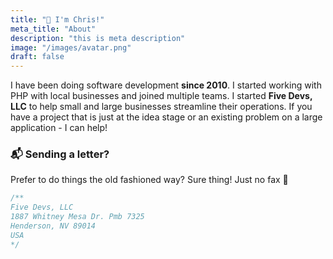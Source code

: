 ```yaml
---
title: "👋 I'm Chris!"
meta_title: "About"
description: "this is meta description"
image: "/images/avatar.png"
draft: false
---
```


I have been doing software development **since 2010**. I started working with PHP with local businesses and joined
multiple teams. I started **Five Devs, LLC** to help small and large businesses streamline their operations. If you have
a project that is just at the idea stage or an existing problem on a large application - I can help!

### 📬 Sending a letter?

Prefer to do things the old fashioned way? Sure thing! Just no fax 📠

```php
/**
Five Devs, LLC
1887 Whitney Mesa Dr. Pmb 7325
Henderson, NV 89014
USA
*/
```